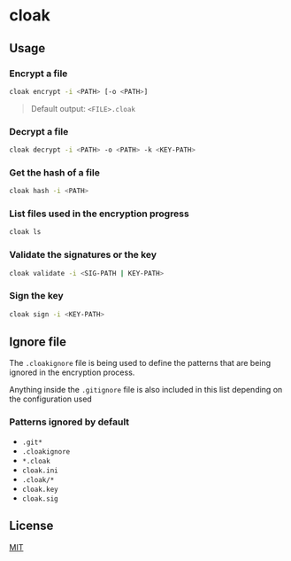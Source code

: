 # cloak 

## Usage

### Encrypt a file 
```bash
cloak encrypt -i <PATH> [-o <PATH>]
```
> Default output: `<FILE>.cloak` 

### Decrypt a file
```bash
cloak decrypt -i <PATH> -o <PATH> -k <KEY-PATH>
```

### Get the hash of a file
```bash
cloak hash -i <PATH>
```

### List files used in the encryption progress
```bash
cloak ls
```

### Validate the signatures or the key
```bash
cloak validate -i <SIG-PATH | KEY-PATH>
```

### Sign the key
```bash
cloak sign -i <KEY-PATH>
```

## Ignore file

The `.cloakignore` file is being used to define the patterns that are being ignored in the encryption process.

Anything inside the `.gitignore` file is also included in this list depending on the configuration used

### Patterns ignored by default

- `.git*`
- `.cloakignore`
- `*.cloak`
- `cloak.ini`
- `.cloak/*`
- `cloak.key`
- `cloak.sig`

## License

[MIT](./LICENSE)

